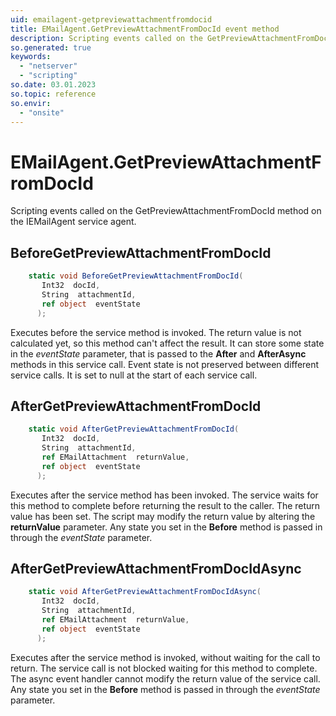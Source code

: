 ```yaml
---
uid: emailagent-getpreviewattachmentfromdocid
title: EMailAgent.GetPreviewAttachmentFromDocId event method
description: Scripting events called on the GetPreviewAttachmentFromDocId method on the EMailAgent service agent.
so.generated: true
keywords:
  - "netserver"
  - "scripting"
so.date: 03.01.2023
so.topic: reference
so.envir:
  - "onsite"
---
```

# EMailAgent.GetPreviewAttachmentFromDocId

Scripting events called on the <see cref='M:SuperOffice.CRM.Services.IEMailAgent.GetPreviewAttachmentFromDocId'>GetPreviewAttachmentFromDocId</see> method on the <see cref='IEMailAgent'>IEMailAgent</see>  service agent.

## BeforeGetPreviewAttachmentFromDocId
```cs
    static void BeforeGetPreviewAttachmentFromDocId(
       Int32  docId,
       String  attachmentId,
       ref object  eventState
      );
```
Executes before the service method is invoked.
The return value is not calculated yet, so this method can't affect the result.
It can store some state in the *eventState* parameter, that is passed to the **After** and **AfterAsync** methods in this service call.
Event state is not preserved between different service calls. It is set to null at the start of each service call.
## AfterGetPreviewAttachmentFromDocId
```cs
    static void AfterGetPreviewAttachmentFromDocId(
       Int32  docId,
       String  attachmentId,
       ref EMailAttachment  returnValue,
       ref object  eventState
      );
```
Executes after the service method has been invoked. The service waits for this method to complete before returning the result to the caller.
The return value has been set. The script may modify the return value by altering the **returnValue** parameter.
Any state you set in the **Before** method is passed in through the *eventState* parameter.
## AfterGetPreviewAttachmentFromDocIdAsync
```cs
    static void AfterGetPreviewAttachmentFromDocIdAsync(
       Int32  docId,
       String  attachmentId,
       ref EMailAttachment  returnValue,
       ref object  eventState
      );
```
Executes after the service method is invoked, without waiting for the call to return.
The service call is not blocked waiting for this method to complete.
The async event handler cannot modify the return value of the service call.
Any state you set in the **Before** method is passed in through the *eventState* parameter.

